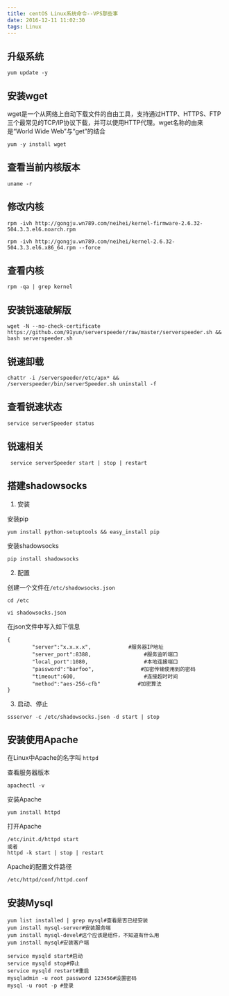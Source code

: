 ```yaml
---
title: centOS Linux系统命令--VPS那些事
date: 2016-12-11 11:02:30
tags: Linux
---
```


## 升级系统 ##

```
yum update -y
```

## 安装wget ##
wget是一个从网络上自动下载文件的自由工具，支持通过HTTP、HTTPS、FTP三个最常见的TCP/IP协议下载，并可以使用HTTP代理。wget名称的由来是“World Wide Web”与“get”的结合

```
yum -y install wget
```

## 查看当前内核版本 ##
```
uname -r
```

<!----- more ----->

## 修改内核 ##
```
rpm -ivh http://gongju.wn789.com/neihei/kernel-firmware-2.6.32-504.3.3.el6.noarch.rpm
```

```
rpm -ivh http://gongju.wn789.com/neihei/kernel-2.6.32-504.3.3.el6.x86_64.rpm --force
```

## 查看内核 ##
```
rpm -qa | grep kernel
```

## 安装锐速破解版 ##
```
wget -N --no-check-certificate https://github.com/91yun/serverspeeder/raw/master/serverspeeder.sh && bash serverspeeder.sh
```

## 锐速卸载 ##
```
chattr -i /serverspeeder/etc/apx* && /serverspeeder/bin/serverSpeeder.sh uninstall -f
```

## 查看锐速状态 ##
```
service serverSpeeder status
```

## 锐速相关 ##
```
 service serverSpeeder start | stop | restart
```

## 搭建shadowsocks ##

1. 安装

安装pip
```
yum install python-setuptools && easy_install pip
```

安装shadowsocks
```
pip install shadowsocks
```

2. 配置

创建一个文件在```/etc/shadowsocks.json```
```
cd /etc

vi shadowsocks.json
```

在json文件中写入如下信息

```
{
        "server":"x.x.x.x",            #服务器IP地址
        "server_port":8388,                 #服务监听端口
        "local_port":1080,                  #本地连接端口
        "password":"barfoo",               #加密传输使用到的密码
        "timeout":600,                      #连接超时时间
        "method":"aes-256-cfb"            #加密算法
}
```

3. 启动、停止

```
ssserver -c /etc/shadowsocks.json -d start | stop
```


## 安装使用Apache ##

在Linux中Apache的名字叫 ```httpd```

查看服务器版本
```
apachectl -v    
```

安装Apache
```
yum install httpd
```

打开Apache
```
/etc/init.d/httpd start
或者
httpd -k start | stop | restart
```

Apache的配置文件路径
```
/etc/httpd/conf/httpd.conf
```

## 安装Mysql ##

```
yum list installed | grep mysql#查看是否已经安装
yum install mysql-server#安装服务端
yum install mysql-devel#这个应该是组件，不知道有什么用
yum install mysql#安装客户端

service mysqld start#启动
service mysqld stop#停止
service mysqld restart#重启
mysqladmin -u root password 123456#设置密码
mysql -u root -p #登录
```
